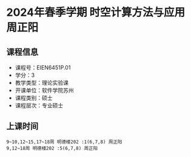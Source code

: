 # 2024年春季学期 时空计算方法与应用 周正阳






## 课程信息

- 课程号：EIEN6451P.01
- 学分：3
- 教学类型：理论实验课
- 开课单位：软件学院苏州
- 课程类别：硕士
- 课程层次：专业硕士

## 上课时间

```
9~10,12~15,17~18周 明德楼202 :1(6,7,8) 周正阳
9,12~18周 明德楼202 :5(6,7,8) 周正阳
```

